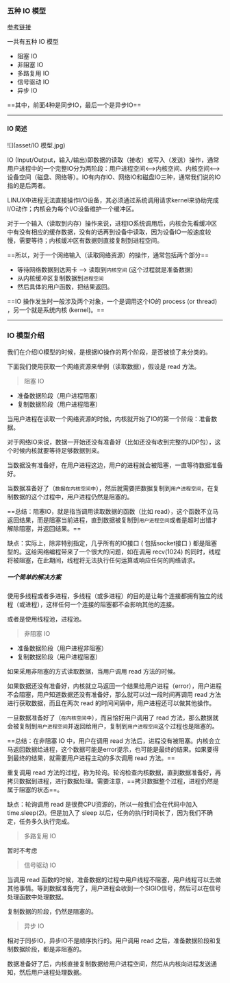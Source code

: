 ### 五种 IO 模型

[参考链接](https://www.cnblogs.com/chaser24/p/6112071.html)

一共有五种 IO 模型

- 阻塞 IO
- 非阻塞 IO
- 多路复用 IO
- 信号驱动 IO
- 异步 IO

==其中，前面4种是同步IO，最后一个是异步IO==

---

#### IO 简述 

![](asset/IO 模型.jpg)

IO (Input/Output，输入/输出)即数据的读取（接收）或写入（发送）操作，通常用户进程中的一个完整IO分为两阶段：用户进程空间<-->内核空间、内核空间<-->设备空间（磁盘、网络等）。IO有内存IO、网络IO和磁盘IO三种，通常我们说的IO指的是后两者。

 LINUX中进程无法直接操作I/O设备，其必须通过系统调用请求kernel来协助完成I/O动作；内核会为每个I/O设备维护一个缓冲区。

对于一个输入（读取到内存）操作来说，进程IO系统调用后，内核会先看缓冲区中有没有相应的缓存数据，没有的话再到设备中读取，因为设备IO一般速度较慢，需要等待；内核缓冲区有数据则直接复制到进程空间。 

==所以，对于一个网络输入（读取网络资源）的操作，通常包括两个部分==

- 等待网络数据到达网卡 --> 读取到`内核空间` (这个过程就是准备数据)
- 从内核缓冲区复制数据到`进程空间`
- 然后具体的用户函数，把结果返回。

==IO 操作发生时一般涉及两个对象，一个是调用这个IO的 process (or thread) ，另一个就是系统内核 (kernel)。==

---

### IO 模型介绍

我们在介绍IO模型的时候，是根据IO操作的两个阶段，是否被锁了来分类的。

下面我们使用获取一个网络资源来举例（读取数据），假设是 read 方法。

> 阻塞 IO

- 准备数据阶段（用户进程阻塞）
- 复制数据阶段（用户进程阻塞）

当用户进程在读取一个网络资源的时候，内核就开始了IO的第一个阶段：准备数据。

对于网络IO来说，数据一开始还没有准备好（比如还没有收到完整的UDP包），这个时候内核就要等待足够数据到来。

当数据没有准备好，在用户进程这边，用户的进程就会被阻塞，一直等待数据准备好。

当数据准备好了（`数据在内核空间中`），然后就需要把数据复制到`用户进程空间`，在复制数据的这个过程中，用户进程仍然是阻塞的。

==总结：阻塞IO，就是指当调用读取数据的函数（比如 read），这个函数不立马返回结果，而是阻塞当前进程，直到数据被复制到`用户进程空间`或者是超时出错才解除阻塞，并返回结果。==



缺点：实际上，除非特别指定，几乎所有的IO接口 ( 包括socket接口 ) 都是阻塞型的。这给网络编程带来了一个很大的问题，如在调用 recv(1024) 的同时，线程将被阻塞，在此期间，线程将无法执行任何运算或响应任何的网络请求。 

##### 一个简单的解决方案

使用多线程或者多进程，多线程（或多进程）的目的是让每个连接都拥有独立的线程（或进程），这样任何一个连接的阻塞都不会影响其他的连接。 

或者是使用线程池，进程池。



> 非阻塞 IO

- 准备数据阶段（用户进程非阻塞）
- 复制数据阶段（用户进程阻塞）

如果采用非阻塞的方式读取数据，当用户调用 read 方法的时候。

如果数据还没有准备好，内核就立马返回一个结果给用户进程（error），用户进程不会阻塞，用户知道数据还没有准备好，那么就可以过一段时间再调用 read 方法进行获取数据，而且在两次 read 的时间间隔中，用户进程还可以做其他操作。

一旦数据准备好了（`在内核空间中`），而且恰好用户调用了 read 方法，那么数据就会被复制到`用户进程空间`并返回给用户，复制到`用户进程空间`这个过程也是阻塞的。

==总结：在非阻塞 IO 中，用户在调用 read 方法后，进程没有被阻塞。内核会立马返回数据给进程，这个数据可能是error提示，也可能是最终的结果。如果要得到最终的结果，就需要用户进程主动的多次调用 read 方法。==

重复调用 read 方法的过程，称为轮询。轮询检查内核数据，直到数据准备好，再拷贝数据到进程，进行数据处理。需要注意，==拷贝数据整个过程，进程仍然是属于阻塞的状态==。 

缺点：轮询调用 read 是很费CPU资源的，所以一般我们会在代码中加入 time.sleep(2)。但是加入了 sleep 以后，任务的执行时间长了，因为我们不确定，任务多久执行完成。



> 多路复用 IO

暂时不考虑



> 信号驱动 IO

当调用 read 函数的时候，准备数据的过程中用户线程不阻塞，用户线程可以去做其他事情。等到数据准备完了，用户进程会收到一个SIGIO信号，然后可以在信号处理函数中处理数据。

复制数据的阶段，仍然是阻塞的。



> 异步 IO

相对于同步IO，异步IO不是顺序执行的。用户调用 read 之后，准备数据阶段和复制数据阶段，都是非阻塞的。

数据准备好了后，内核直接复制数据给用户进程空间，然后从内核向进程发送通知，然后用户进程处理数据。